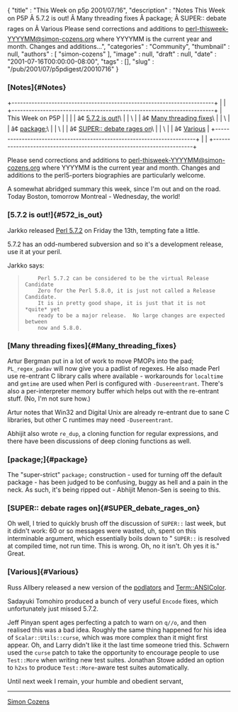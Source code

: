 {
   "title" : "This Week on p5p 2001/07/16",
   "description" : "Notes This Week on P5P Â 5.7.2 is out! Â Many threading fixes Â package; Â SUPER:: debate rages on Â Various Please send corrections and additions to perl-thisweek-YYYYMM@simon-cozens.org where YYYYMM is the current year and month. Changes and additions...",
   "categories" : "Community",
   "thumbnail" : null,
   "authors" : [
      "simon-cozens"
   ],
   "image" : null,
   "draft" : null,
   "date" : "2001-07-16T00:00:00-08:00",
   "tags" : [],
   "slug" : "/pub/2001/07/p5pdigest/20010716"
}





### [Notes]{#Notes}

+-----------------------------------------------------------------------+
|                                                                       |
+-----------------------------------------------------------------------+
| This Week on P5P                                                      |
|                                                                       |
| â¢ [5.7.2 is out!](#572_is_out)\                                       |
| \                                                                     |
| â¢ [Many threading fixes](#Many_threading_fixes)\                      |
| \                                                                     |
| â¢ [package;](#package)\                                               |
| \                                                                     |
| â¢ [SUPER:: debate rages on](#SUPER_debate_rages_on)\                  |
| \                                                                     |
| â¢ [Various](#Various)                                                 |
+-----------------------------------------------------------------------+
|                                                                       |
+-----------------------------------------------------------------------+

Please send corrections and additions to
perl-thisweek-YYYYMM@simon-cozens.org where YYYYMM is the current year
and month. Changes and additions to the perl5-porters biographies are
particularly welcome.

A somewhat abridged summary this week, since I'm out and on the road.
Today Boston, tomorrow Montreal - Wednesday, the world!

### [5.7.2 is out!]{#572_is_out}

Jarkko released [Perl 5.7.2](http://www.cpan.org/src/perl-5.7.2.tar.gz)
on Friday the 13th, tempting fate a little.

5.7.2 has an odd-numbered subversion and so it's a development release,
use it at your peril.

Jarkko says:

>         Perl 5.7.2 can be considered to be the virtual Release Candidate
>         Zero for the Perl 5.8.0, it is just not called a Release Candidate.
>         It is in pretty good shape, it is just that it is not *quite* yet
>         ready to be a major release.  No large changes are expected between
>         now and 5.8.0.

### [Many threading fixes]{#Many_threading_fixes}

Artur Bergman put in a lot of work to move PMOPs into the pad;
`PL_regex_padav` will now give you a padlist of regexes. He also made
Perl use re-entrant C library calls where available - workarounds for
`localtime` and `gmtime` are used when Perl is configured with
`-Dusereentrant`. There's also a per-interpreter memory buffer which
helps out with the re-entrant stuff. (No, I'm not sure how.)

Artur notes that Win32 and Digital Unix are already re-entrant due to
sane C libraries, but other C runtimes may need `-Dusereentrant`.

Abhijit also wrote `re_dup`, a cloning function for regular expressions,
and there have been discussions of deep cloning functions as well.

### [package;]{#package}

The "super-strict" `package;` construction - used for turning off the
default package - has been judged to be confusing, buggy as hell and a
pain in the neck. As such, it's being ripped out - Abhijit Menon-Sen is
seeing to this.

### [SUPER:: debate rages on]{#SUPER_debate_rages_on}

Oh well, I tried to quickly brush off the discussion of `SUPER::` last
week, but it didn't work: 60 or so messages were wasted, uh, spent on
this interminable argument, which essentially boils down to " `SUPER::`
is resolved at compiled time, not run time. This is wrong. Oh, no it
isn't. Oh yes it is." Great.

### [Various]{#Various}

Russ Allbery released a new version of the
[podlators](http://search.cpan.org/search?mode=dist&query=podlators) and
[Term::ANSIColor](http://search.cpan.org/search?mode=module&query=Term::ANSIColor).

Sadayuki Tomohiro produced a bunch of very useful `Encode` fixes, which
unfortunately just missed 5.7.2.

Jeff Pinyan spent ages perfecting a patch to warn on `q//o`, and then
realised this was a bad idea. Roughly the same thing happened for his
idea of `Scalar::Utils::curse`, which was more complex than it might
first appear. Oh, and Larry didn't like it the last time someone tried
this. Schwern used the `curse` patch to take the opportunity to
encourage people to use `Test::More` when writing new test suites.
Jonathan Stowe added an option to `h2xs` to produce `Test::More`-aware
test suites automatically.

Until next week I remain, your humble and obedient servant,

------------------------------------------------------------------------

[Simon Cozens](mailto:simon@brecon.co.uk)


